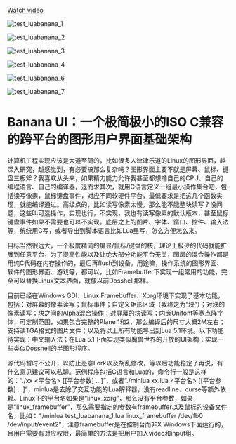 [Watch video](https://user-images.githubusercontent.com/1294264/227157679-5ae997e0-90c9-47d7-beae-6c2432c939d8.webm)

![test_luabanana_1](https://user-images.githubusercontent.com/1294264/227215277-10d72a0a-f65a-4d91-9745-f9e3f7e013ea.png)

![test_luabanana_2](https://user-images.githubusercontent.com/1294264/227215377-2ebc9a45-13ac-45bb-b34c-09c4b883461c.png)

![test_luabanana_3](https://user-images.githubusercontent.com/1294264/227215394-4d8ea91e-0760-4954-a35c-b85bdf7e4a69.png)

![test_luabanana_4](https://user-images.githubusercontent.com/1294264/227215420-dd02f425-8f55-4354-a08e-876cefff36b7.png)

![test_luabanana_6](https://user-images.githubusercontent.com/1294264/227215493-6852e626-a138-4d86-9d98-275e58641fbc.png)

![test_luabanana_7](https://user-images.githubusercontent.com/1294264/227215518-a2a3425f-9385-4899-b7ff-77c2175aae28.png)

# Banana UI：一个极简极小的ISO C兼容的跨平台的图形用户界面基础架构

计算机工程实现应该是大道至简的，比如很多人津津乐道的Linux的图形界面，越深入研究，越感觉到，有必要搞那么复杂吗？图形界面主要不就是屏幕、鼠标、键盘三板斧？我喜欢从头来，如果精力能力允许我甚至都想撸自己的CPU、自己的编程语言、自己的编译器，退而求其次，就用C语言定义一组最小操作集合吧，包括读写像素，鼠标键盘事件，对应不同软硬件平台，最低要求是把这几个函数实现，就能编译通过。高级点的，比如读写像素太慢，那么能不能整块读写？没问题，这些叫可选操作，实现也行，不实现，我也有读写像素的默认版本，甚至鼠标键盘事件如果不需要也可以不实现。底层之上的图片、字体、窗口、控件、输入法等，统统用C写，或者导出到脚本语言比如Lua里写，怎么方便怎么来。

目标当然很远大，一个极度精简的屏显/鼠标/键盘的核，理论上极少的代码就能扩展到任意平台，为了提高性能以及让绝大部分功能平台无关，图层的混合操作都是用纯C代码在内存操作的，最后再flush到设备。用途嘛，操作系统的图形界面、软件的图形界面、游戏等，都可以，比如Framebuffer下实现一组常用的功能，完全可以替换Linux文本界面，就像以前Dosshell那样。

目前已经在Windows GDI、Linux Framebuffer、Xorg环境下实现了基本功能，包括：对屏幕的像素读写；鼠标事件；自定义矩形区域（我称之为“块”）；对块的像素读写；块之间的Alpha混合操作；对屏幕的块读写；内嵌Unifont等宽点阵字体，可定制范围，如果包含完整的Plane 1和2，那么编译后的尺寸大概2M左右；支持读TGA格式的图片文件；以及将以上所有功能导出到Lua 5.1环境。以下功能待实现：中文输入法；在Lua 5.1下面实现类似魔兽世界的开放的UI架构；实现一些类似Dosshell的半图形程序。

源代码暂时不公开，以防止恶意Fork以及胡乱修改，等以后功能稳定了再说，有什么意见建议可以私聊。范例程序包括C语言和Lua的，命令行一般是这样的：“./xx <平台名> [[平台参数] ...]”，或者“./minlua xx.lua <平台名> [[平台参数] ...]”，minlua是去除了交互功能的Lua解释器，没有readline、curse等额外依赖。Linux下的平台名如果是“linux_xorg”，那么没有平台参数，如果是“linux_framebuffer”，那么需要指定的参数有framebuffer以及鼠标的设备文件名，比如：“./minlua test_luabanana_1.lua linux_framebuffer /dev/fb0 /dev/input/event2”，注意framebuffer是在控制台而非X Windows下面运行的，且用户需要有对应权限，最简单的方法是把用户加入video和input组。
